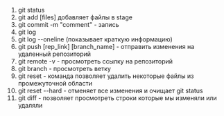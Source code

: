 1. git status
2. git add [files] добавляет файлы в stage
3. git commit -m "comment" - запись
4. git log
5. git log --oneline (показывает краткую информацию)
6. git push [rep_link] [branch_name]  - отправить изменения на удаленный репозиторий
7. git remote -v - просмотреть ссылку на репозиторий
8. git branch - просмотреть ветку
9. git reset - команда позволяет удалить некоторые файлы из промежуточной области
10. git reset --hard - отменяет все изменения и очищает git status
11. git diff - позволяет просмотреть строки которые мы изменяли или удаляли